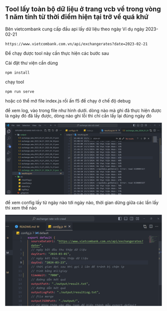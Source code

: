 ## Tool lấy toàn bộ dữ liệu ở trang vcb về trong vòng 1 năm tính từ thời điểm hiện tại trở về quá khứ

Bên vietcombank cung cấp đầu api lấy dữ liệu theo ngày
Ví dụ ngày 2023-02-21

```
https://www.vietcombank.com.vn/api/exchangerates?date=2023-02-21
```

Để chạy được tool này cần thực hiện các bước sau

Cài đặt thư viện cần dùng

```
npm install
```

chạy tool

```
npm run serve
```

hoặc có thể mở file index.js rồi ấn f5 để chạy ở chế độ debug

để xem log, vào trong file như hình dưới. dòng nào mà ghi đã thực hiện được là ngày đó đã lấy được, dòng nào ghi lỗi thì chỉ cần lấy lại đúng ngày đó

![log](images/log.png)

để xem config lấy từ ngày nào tới ngày nào, thời gian dừng giữa các lần lấy thì xem thế nào

![config](images/config.png)
